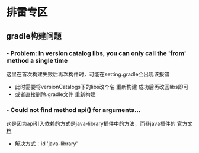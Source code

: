 # 排雷专区

## gradle构建问题

### - Problem: In version catalog libs, you can only call the 'from' method a single time
这里在首次构建失败后再次构件时，可能在setting.gradle会出现该报错
- 此时需要将versionCatalogs下的libs改个名 重新构建 成功后再改回libs即可
- 或者直接删除.gradle文件 重新构建

### - Could not find method api() for arguments... 
这是因为api引入依赖的方式是java-library插件中的方法，而非java插件的 [官方文档](https://docs.gradle.org/current/userguide/java_library_plugin.html)
- 解决方式：id 'java-library'